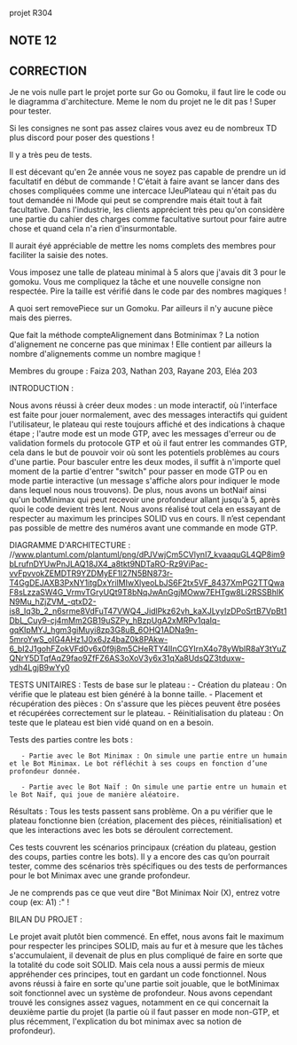 projet R304

## NOTE 12

## CORRECTION
Je ne vois nulle part le projet porte sur Go ou Gomoku, il faut lire le code ou le diagramma d'architecture. Meme le nom du projet ne le dit pas ! Super pour tester.

Si les consignes ne sont pas assez claires vous avez eu de nombreux TD plus discord pour poser des questions !

Il y a très peu de tests.

Il est décevant qu'en 2e année vous ne soyez pas capable de prendre un id facultatif en début de commande ! C'était à faire avant se lancer dans des choses compliquées comme une intercace  IJeuPlateau qui n'était pas du tout demandée ni IMode qui peut se comprendre mais était tout à fait facultative. Dans l'industrie, les clients apprécient très peu qu'on considère une partie du cahier des charges comme facultative surtout pour faire autre chose et quand cela n'a rien d'insurmontable.

Il aurait éyé appréciable de mettre les noms complets des membres pour faciliter la saisie des notes.

Vous imposez une talle de plateau minimal à 5 alors que j'avais dit 3 pour le gomoku. Vous me compliquez la tâche et une nouvelle consigne non respectée. Pire la taille est vérifié dans le code par des nombres magiques !

A quoi sert removePiece sur un Gomoku. Par ailleurs il n'y aucune pièce mais des pierres.

Que fait la méthode compteAlignement dans Botminimax ? La notion d'alignement ne concerne pas que minimax ! Elle contient par ailleurs la nombre d'alignements comme un nombre magique !

Membres du groupe :
Faiza 203, Nathan 203, Rayane 203, Eléa 203

INTRODUCTION :

Nous avons réussi à créer deux modes : un mode interactif, où l'interface est faite pour jouer normalement, avec des messages interactifs qui guident l'utilisateur, le plateau qui reste toujours affiché et des indications à chaque étape ; l'autre mode est un mode GTP, avec les messages d'erreur ou de validation formels du protocole GTP et où il faut entrer les commandes GTP, cela dans le but de pouvoir voir où sont les potentiels problèmes au cours d'une partie. Pour basculer entre les deux modes, il suffit à n'importe quel moment de la partie d'entrer "switch" pour passer en mode GTP ou en mode partie interactive (un message s'affiche alors pour indiquer le mode dans lequel nous nous trouvons). De plus, nous avons un botNaif ainsi qu'un botMinimax qui peut recevoir une profondeur allant jusqu'à 5, après quoi le code devient très lent. Nous avons réalisé tout cela en essayant de respecter au maximum les principes SOLID vus en cours. Il n’est cependant pas possible de mettre des numéros avant une commande en mode GTP.



DIAGRAMME D'ARCHITECTURE :
//www.plantuml.com/plantuml/png/dPJVwjCm5CVlynI7_kvaaquGL4QP8im9bLrufnDYUwPnJLAQ18JX4_a8tkt9NDTaRO-Rz9ViPac-vvFpvvokZEMDTR9YZDMyEF1l27N5BN873r-T4GgDEJAXB3PxNY1itgDxYrilMIwXlyeoLbJS6F2tx5VF_8437XmPG2TTQwaF8sLzzaSW4G_VrmvTGryUQt9T8bNqJwAnGgjMOww7EHTgw8Li2RSSBhIKN9Mu_hZjZVM_-qtxD2-is8_Iq3b_2_n6srme8VdFuT47VWQ4_JidlPkz62vh_kaXJLyyIzDPoSrtB7VpBt1DbL_Cuy9-cj4mMm2GB19uSZPy_hBzpUgA2xMRPv1qaIq-gqKIpMYJ_hgm3giMuyi8zp3G8uB_6OHQ1ADNa9n-5mroYwS_oIG4AHz1J0x6Jz4baZ0k8PAkw-6_bI2J1gohFZokVFd0v6x0f9j8m5CHeRTY4IInCGYIrnX4o78yWbIR8aY3tYuZQNrY5DTqfAqZ9fao9ZfFZ6AS3oXoV3y6x31qXa8UdsQZ3tduxw-ydh4LgjB9wYy0



TESTS UNITAIRES :
  Tests de base sur le plateau :
       - Création du plateau : On vérifie que le plateau est bien généré à la bonne taille.
       - Placement et récupération des pièces : On s'assure que les pièces peuvent être posées et récupérées correctement sur le plateau.
       - Réinitialisation du plateau : On teste que le plateau est bien vidé quand on en a besoin.

  Tests des parties contre les bots :

       - Partie avec le Bot Minimax : On simule une partie entre un humain et le Bot Minimax. Le bot réfléchit à ses coups en fonction d’une profondeur donnée.

       - Partie avec le Bot Naïf : On simule une partie entre un humain et le Bot Naïf, qui joue de manière aléatoire.

Résultats :
  Tous les tests passent sans problème. On a pu vérifier que le plateau fonctionne bien (création, placement des pièces, réinitialisation) et que les interactions avec les bots se déroulent correctement.

Ces tests couvrent les scénarios principaux (création du plateau, gestion des coups, parties contre les bots). Il y a encore des cas qu’on pourrait tester, comme des scénarios très spécifiques ou des tests de performances pour le bot Minimax avec une grande profondeur.
    
Je ne comprends pas ce que veut dire "Bot Minimax Noir (X), entrez votre coup (ex: A1) :" !


BILAN DU PROJET : 

Le projet avait plutôt bien commencé. En effet, nous avons fait le maximum pour respecter les principes SOLID, mais au fur et à mesure que les tâches s'accumulaient, il devenait de plus en plus compliqué de faire en sorte que la totalité du code soit SOLID.
Mais cela nous a aussi permis de mieux appréhender ces principes, tout en gardant un code fonctionnel. Nous avons réussi à faire en sorte qu'une partie soit jouable, que le botMinimax soit fonctionnel avec un système de profondeur. Nous avons cependant trouvé les consignes assez vagues, notamment en ce qui concernait la deuxième partie du projet (la partie où il faut passer en mode non-GTP, et plus récemment, l'explication du bot minimax avec sa notion de profondeur).
